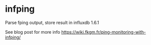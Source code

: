 # infping
Parse fping output, store result in influxdb 1.6.1

See blog post for more info https://wiki.fkgm.fr/ping-monitoring-with-infping/
